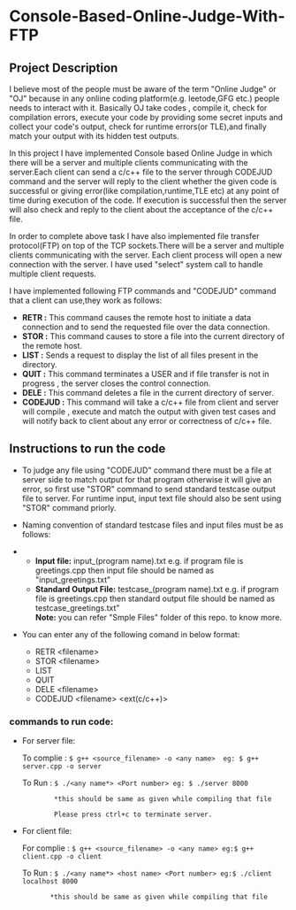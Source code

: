 # Console-Based-Online-Judge-With-FTP

## Project Description

I believe most of the people must be aware of the term "Online Judge" or "OJ" because in any onliine coding platform(e.g. leetode,GFG etc.) people needs to interact with it. Basically OJ take codes , compile it, check for compilation errors, execute your code by providing some secret inputs and collect your code's output, check for runtime errors(or TLE),and finally match your output with its hidden test outputs.

In this project I have implemented Console based Online Judge in which there will be a server and multiple clients communicating with the server.Each client can send a c/c++ file to the server through CODEJUD command and the server will reply to the client whether the given code is successful or giving error(like compilation,runtime,TLE etc) at any point of time during execution of the code. If execution is successful then the server will also check and reply to the client about the acceptance of the c/c++ file.

In order to complete above task I have also implemented file transfer protocol(FTP) on top of the TCP sockets.There will be a server and multiple clients communicating with the server. Each client process will open a new connection with the server. I have used "select" system call to handle multiple client requests.  

I have implemented following FTP commands and "CODEJUD" command that a client can use,they work as follows:

- **RETR :**  This command causes the remote host to initiate a data connection and to send the requested file over the data connection.
- **STOR :** This command causes to store a file into the current directory of the remote host.
- **LIST :** Sends a request to display the list of all files present in the directory.
- **QUIT :** This command terminates a USER and if file transfer is not in progress , the server closes the control connection.
- **DELE :** This command deletes a file in the current directory of server.
- **CODEJUD :** This command will take a c/c++ file from client and server will compile , execute and match the output with given test cases and will notify back to client about any error or correctness of c/c++ file.

## Instructions to run the code

* To judge any file using "CODEJUD" command there must be a file at server side to match output for that program otherwise it will give an error, so first use "STOR" command to send standard testcase output file to server. For runtime input, input text file should also be sent using "STOR" command priorly.
* Naming convention of standard testcase files and input files must be as follows:
* 
  - **Input file:** input_(program name).txt e.g. if program file is greetings.cpp then input file should be named as "input_greetings.txt" 
  - **Standard Output File:** testcase_(program name).txt e.g. if program file is greetings.cpp then standard output file should be named as testcase_greetings.txt"   
  **Note:** you can refer "Smple Files" folder of this repo. to know more.
  
* You can enter any of the following comand in below format:
  - RETR \<filename>
  - STOR \<filename>
  - LIST
  - QUIT
  - DELE \<filename>
  - CODEJUD \<filename> <ext(c/c++)>

### commands to run code:

- For server file: 

  To complie : ```$ g++ <source_filename> -o <any name> 
                eg: $ g++ server.cpp -o server ```
                
  To Run : ``` $ ./<any name*> <Port number>
              eg: $ ./server 8000 ```

              *this should be same as given while compiling that file

              Please press ctrl+c to terminate server.
  
 - For client file: 

    For  complie : ```$ g++ <source_filename> -o <any name>
                    eg:$ g++ client.cpp -o client ```
                
    To Run : ```$ ./<any name*> <host name> <Port number>
                eg:$ ./client localhost 8000 ```

              *this should be same as given while compiling that file





